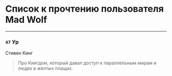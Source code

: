 # Список к прочтению пользователя Mad Wolf
---

### `47` Ур
Стивен Кинг
> Про Кингдом, который давал доступ к параллельным мирам и людях в жёлтых плащах.

